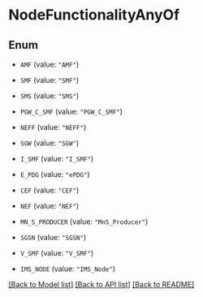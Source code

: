 # NodeFunctionalityAnyOf

## Enum


* `AMF` (value: `"AMF"`)

* `SMF` (value: `"SMF"`)

* `SMS` (value: `"SMS"`)

* `PGW_C_SMF` (value: `"PGW_C_SMF"`)

* `NEFF` (value: `"NEFF"`)

* `SGW` (value: `"SGW"`)

* `I_SMF` (value: `"I_SMF"`)

* `E_PDG` (value: `"ePDG"`)

* `CEF` (value: `"CEF"`)

* `NEF` (value: `"NEF"`)

* `MN_S_PRODUCER` (value: `"MnS_Producer"`)

* `SGSN` (value: `"SGSN"`)

* `V_SMF` (value: `"V_SMF"`)

* `IMS_NODE` (value: `"IMS_Node"`)


[[Back to Model list]](../README.md#documentation-for-models) [[Back to API list]](../README.md#documentation-for-api-endpoints) [[Back to README]](../README.md)


